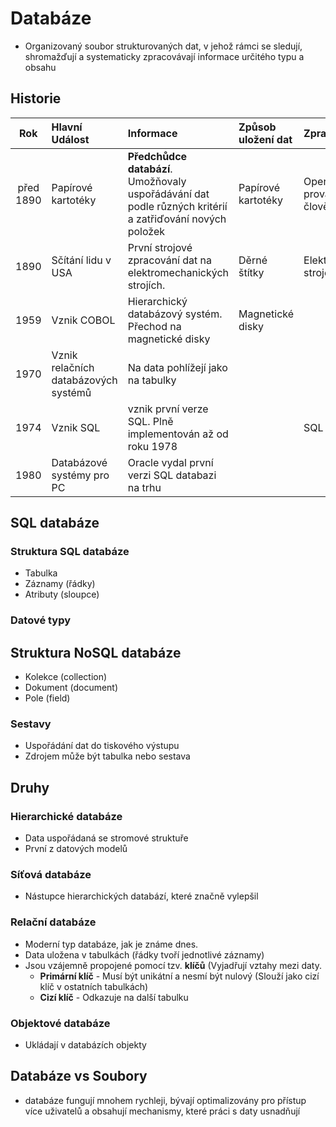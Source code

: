 # Databáze
* Organizovaný soubor strukturovaných dat, v jehož rámci se sledují, shromažďují a systematicky zpracovávají informace určitého typu a obsahu

## Historie

| Rok | Hlavní Událost   | Informace                                                                   | Způsob uložení dat | Zpracování dat     |
| :-: | :-----------     | :-----------------------------------------------------                      | :---------------   | :---------------   |
| před 1890 | Papírové kartotéky | **Předchůdce databází**. Umožňovaly uspořádávání dat podle různých kritérií a zatřiďování nových položek                                            | Papírové kartotéky                    | Operace prováděny člověkem  |
| 1890 | Sčítání lidu v USA | První strojové zpracování dat na elektromechanických strojích.           | Děrné štítky       | Elektromechanické stroje |   
| 1959 | Vznik COBOL | Hierarchický databázový systém. Přechod na magnetické disky                | Magnetické disky   |                    |
| 1970 | Vznik relačních databázových systémů  | Na data pohlížejí jako na tabulky                 |                    |                    |
| 1974 | Vznik SQL | vznik první verze SQL. Plně implementován až od roku 1978 |                     | SQL dotazy |
| 1980 | Databázové systémy pro PC | Oracle vydal první verzi SQL databazi na trhu |                     |  |

## SQL databáze

### Struktura SQL databáze
- Tabulka
- Záznamy (řádky)
- Atributy (sloupce)

### Datové typy

## Struktura NoSQL databáze
- Kolekce (collection)
- Dokument (document)
- Pole (field)

### Sestavy
* Uspořádání dat do tiskového výstupu
* Zdrojem může být tabulka nebo sestava

## Druhy
### Hierarchické databáze
* Data uspořádaná se stromové struktuře
* První z datových modelů

### Síťová databáze
* Nástupce hierarchických databází, které značně vylepšil

### Relační databáze
* Moderní typ databáze, jak je známe dnes. 
* Data uložena v tabulkách (řádky tvoří jednotlivé záznamy)
* Jsou vzájemně propojené pomocí tzv. **klíčů** (Vyjadřují vztahy mezi daty.
  * **Primární klíč** - Musí být unikátní a nesmí být nulový (Slouží jako cizí klíč v ostatních tabulkách)
  * **Cizí klíč** - Odkazuje na další tabulku

### Objektové databáze
* Ukládají v databázích objekty

## Databáze vs Soubory
* databáze fungují mnohem rychleji, bývají optimalizovány pro přístup více uživatelů a obsahují mechanismy, které práci s daty usnadňují
